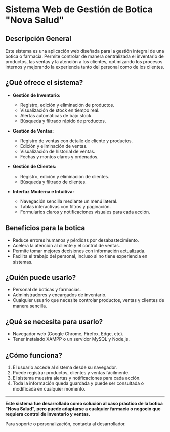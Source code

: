 # Sistema Web de Gestión de Botica "Nova Salud"

## Descripción General

Este sistema es una aplicación web diseñada para la gestión integral de una botica o farmacia. Permite controlar de manera centralizada el inventario de productos, las ventas y la atención a los clientes, optimizando los procesos internos y mejorando la experiencia tanto del personal como de los clientes.

## ¿Qué ofrece el sistema?

- **Gestión de Inventario:**
  - Registro, edición y eliminación de productos.
  - Visualización de stock en tiempo real.
  - Alertas automáticas de bajo stock.
  - Búsqueda y filtrado rápido de productos.

- **Gestión de Ventas:**
  - Registro de ventas con detalle de cliente y productos.
  - Edición y eliminación de ventas.
  - Visualización de historial de ventas.
  - Fechas y montos claros y ordenados.

- **Gestión de Clientes:**
  - Registro, edición y eliminación de clientes.
  - Búsqueda y filtrado de clientes.

- **Interfaz Moderna e Intuitiva:**
  - Navegación sencilla mediante un menú lateral.
  - Tablas interactivas con filtros y paginación.
  - Formularios claros y notificaciones visuales para cada acción.

## Beneficios para la botica

- Reduce errores humanos y pérdidas por desabastecimiento.
- Acelera la atención al cliente y el control de ventas.
- Permite tomar mejores decisiones con información actualizada.
- Facilita el trabajo del personal, incluso si no tiene experiencia en sistemas.

## ¿Quién puede usarlo?

- Personal de boticas y farmacias.
- Administradores y encargados de inventario.
- Cualquier usuario que necesite controlar productos, ventas y clientes de manera sencilla.

## ¿Qué se necesita para usarlo?

- Navegador web (Google Chrome, Firefox, Edge, etc).
- Tener instalado XAMPP o un servidor MySQL y Node.js.

## ¿Cómo funciona?

1. El usuario accede al sistema desde su navegador.
2. Puede registrar productos, clientes y ventas fácilmente.
3. El sistema muestra alertas y notificaciones para cada acción.
4. Toda la información queda guardada y puede ser consultada o modificada en cualquier momento.

---

**Este sistema fue desarrollado como solución al caso práctico de la botica "Nova Salud", pero puede adaptarse a cualquier farmacia o negocio que requiera control de inventario y ventas.**

Para soporte o personalización, contacta al desarrollador.
